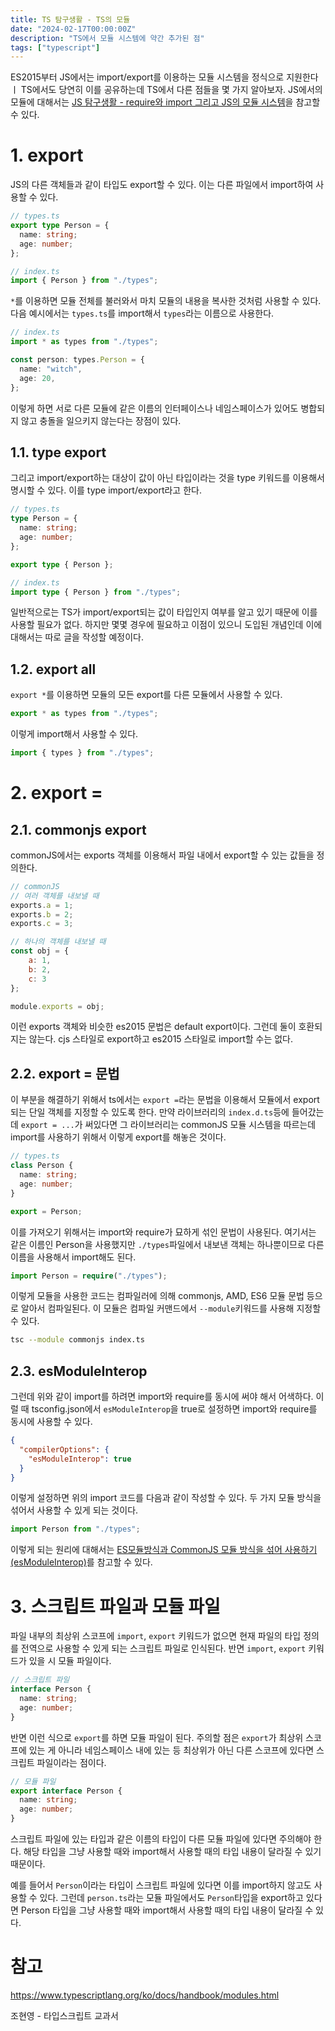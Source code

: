 ```yaml
---
title: TS 탐구생활 - TS의 모듈
date: "2024-02-17T00:00:00Z"
description: "TS에서 모듈 시스템에 약간 추가된 점"
tags: ["typescript"]
---
```


ES2015부터 JS에서는 import/export를 이용하는 모듈 시스템을 정식으로 지원한다ㅣ TS에서도 당연히 이를 공유하는데 TS에서 다른 점들을 몇 가지 알아보자. JS에서의 모듈에 대해서는 [JS 탐구생활 - require와 import 그리고 JS의 모듈 시스템](https://witch.work/posts/import-and-require)을 참고할 수 있다.

# 1. export

JS의 다른 객체들과 같이 타입도 export할 수 있다. 이는 다른 파일에서 import하여 사용할 수 있다.

```ts
// types.ts
export type Person = {
  name: string;
  age: number;
};
```

```ts
// index.ts
import { Person } from "./types";
```

`*`를 이용하면 모듈 전체를 불러와서 마치 모듈의 내용을 복사한 것처럼 사용할 수 있다. 다음 예시에서는 `types.ts`를 import해서 `types`라는 이름으로 사용한다.

```ts
// index.ts
import * as types from "./types";

const person: types.Person = {
  name: "witch",
  age: 20,
};
```

이렇게 하면 서로 다른 모듈에 같은 이름의 인터페이스나 네임스페이스가 있어도 병합되지 않고 충돌을 일으키지 않는다는 장점이 있다.

## 1.1. type export

그리고 import/export하는 대상이 값이 아닌 타입이라는 것을 type 키워드를 이용해서 명시할 수 있다. 이를 type import/export라고 한다.

```ts
// types.ts
type Person = {
  name: string;
  age: number;
};

export type { Person };
```

```ts
// index.ts
import type { Person } from "./types";
```

일반적으로는 TS가 import/export되는 값이 타입인지 여부를 알고 있기 때문에 이를 사용할 필요가 없다. 하지만 몇몇 경우에 필요하고 이점이 있으니 도입된 개념인데 이에 대해서는 따로 글을 작성할 예정이다.

## 1.2. export all

`export *`를 이용하면 모듈의 모든 export를 다른 모듈에서 사용할 수 있다.

```ts
export * as types from "./types";
```

이렇게 import해서 사용할 수 있다.

```ts
import { types } from "./types";
```

# 2. export =

## 2.1. commonjs export

commonJS에서는 exports 객체를 이용해서 파일 내에서 export할 수 있는 값들을 정의한다.

```js
// commonJS
// 여러 객체를 내보낼 때
exports.a = 1;
exports.b = 2;
exports.c = 3;

// 하나의 객체를 내보낼 때
const obj = {
    a: 1,
    b: 2,
    c: 3
};

module.exports = obj;
```

이런 exports 객체와 비슷한 es2015 문법은 default export이다. 그런데 둘이 호환되지는 않는다. cjs 스타일로 export하고 es2015 스타일로 import할 수는 없다.

## 2.2. export = 문법

이 부분을 해결하기 위해서 ts에서는 `export =`라는 문법을 이용해서 모듈에서 export되는 단일 객체를 지정할 수 있도록 한다. 만약 라이브러리의 `index.d.ts`등에 들어갔는데 `export = ...`가 써있다면 그 라이브러리는 commonJS 모듈 시스템을 따르는데 import를 사용하기 위해서 이렇게 export를 해놓은 것이다. 

```ts
// types.ts
class Person {
  name: string;
  age: number;
}

export = Person;
```

이를 가져오기 위해서는 import와 require가 묘하게 섞인 문법이 사용된다. 여기서는 같은 이름인 Person을 사용했지만 `./types`파일에서 내보낸 객체는 하나뿐이므로 다른 이름을 사용해서 import해도 된다.

```ts
import Person = require("./types");
```

이렇게 모듈을 사용한 코드는 컴파일러에 의해 commonjs, AMD, ES6 모듈 문법 등으로 알아서 컴파일된다. 이 모듈은 컴파일 커맨드에서 `--module`키워드를 사용해 지정할 수 있다.

```bash
tsc --module commonjs index.ts
```

## 2.3. esModuleInterop

그런데 위와 같이 import를 하려면 import와 require를 동시에 써야 해서 어색하다. 이럴 때 tsconfig.json에서 `esModuleInterop`을 true로 설정하면 import와 require를 동시에 사용할 수 있다.

```json
{
  "compilerOptions": {
    "esModuleInterop": true
  }
}
```

이렇게 설정하면 위의 import 코드를 다음과 같이 작성할 수 있다. 두 가지 모듈 방식을 섞어서 사용할 수 있게 되는 것이다.

```ts
import Person from "./types";
```

이렇게 되는 원리에 대해서는 [ES모듈방식과 CommonJS 모듈 방식을 섞어 사용하기(esModuleInterop)](https://simsimjae.medium.com/es%EB%AA%A8%EB%93%88%EB%B0%A9%EC%8B%9D%EA%B3%BC-commonjs-%EB%AA%A8%EB%93%88-%EB%B0%A9%EC%8B%9D%EC%9D%84-%EC%84%9E%EC%96%B4-%EC%82%AC%EC%9A%A9%ED%95%98%EA%B8%B0-esmoduleinterop-65529471948e)를 참고할 수 있다.

# 3. 스크립트 파일과 모듈 파일

파일 내부의 최상위 스코프에 `import`, `export` 키워드가 없으면 현재 파일의 타입 정의를 전역으로 사용할 수 있게 되는 스크립트 파일로 인식된다. 반면 `import`, `export` 키워드가 있을 시 모듈 파일이다.

```ts
// 스크립트 파일
interface Person {
  name: string;
  age: number;
}
```

반면 이런 식으로 `export`를 하면 모듈 파일이 된다. 주의할 점은 `export`가 최상위 스코프에 있는 게 아니라 네임스페이스 내에 있는 등 최상위가 아닌 다른 스코프에 있다면 스크립트 파일이라는 점이다.

```ts
// 모듈 파일
export interface Person {
  name: string;
  age: number;
}
```

스크립트 파일에 있는 타입과 같은 이름의 타입이 다른 모듈 파일에 있다면 주의해야 한다. 해당 타입을 그냥 사용할 때와 import해서 사용할 때의 타입 내용이 달라질 수 있기 때문이다.

예를 들어서 `Person`이라는 타입이 스크립트 파일에 있다면 이를 import하지 않고도 사용할 수 있다. 그런데 `person.ts`라는 모듈 파일에서도 `Person`타입을 export하고 있다면 Person 타입을 그냥 사용할 때와 import해서 사용할 때의 타입 내용이 달라질 수 있다.

# 참고

https://www.typescriptlang.org/ko/docs/handbook/modules.html

조현영 - 타입스크립트 교과서